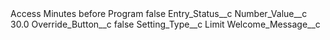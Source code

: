 <?xml version="1.0" encoding="UTF-8"?>
<CustomMetadata xmlns="http://soap.sforce.com/2006/04/metadata" xmlns:xsi="http://www.w3.org/2001/XMLSchema-instance" xmlns:xsd="http://www.w3.org/2001/XMLSchema">
    <label>Access Minutes before Program</label>
    <protected>false</protected>
    <values>
        <field>Entry_Status__c</field>
        <value xsi:nil="true"/>
    </values>
    <values>
        <field>Number_Value__c</field>
        <value xsi:type="xsd:double">30.0</value>
    </values>
    <values>
        <field>Override_Button__c</field>
        <value xsi:type="xsd:boolean">false</value>
    </values>
    <values>
        <field>Setting_Type__c</field>
        <value xsi:type="xsd:string">Limit</value>
    </values>
    <values>
        <field>Welcome_Message__c</field>
        <value xsi:nil="true"/>
    </values>
</CustomMetadata>
